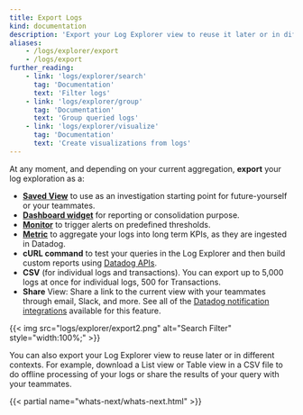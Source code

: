 ```yaml
---
title: Export Logs
kind: documentation
description: 'Export your Log Explorer view to reuse it later or in different contexts.'
aliases:
    - /logs/explorer/export
    - /logs/export
further_reading:
    - link: 'logs/explorer/search'
      tag: 'Documentation'
      text: 'Filter logs'
    - link: 'logs/explorer/group'
      tag: 'Documentation'
      text: 'Group queried logs'
    - link: 'logs/explorer/visualize'
      tag: 'Documentation'
      text: 'Create visualizations from logs'
---
```


At any moment, and depending on your current aggregation, **export** your log exploration as a:

- [**Saved View**][1] to use as an investigation starting point for future-yourself or your teammates.
- [**Dashboard widget**][2] for reporting or consolidation purpose.
- [**Monitor**][3] to trigger alerts on predefined thresholds.
- [**Metric**][4] to aggregate your logs into long term KPIs, as they are ingested in Datadog.
- **cURL command** to test your queries in the Log Explorer and then build custom reports using [Datadog APIs][6].
- **CSV** (for individual logs and transactions). You can export up to 5,000 logs at once for individual logs, 500 for Transactions.
- **Share** View: Share a link to the current view with your teammates through email, Slack, and more. See all of the [Datadog notification integrations][5] available for this feature.

{{< img src="logs/explorer/export2.png" alt="Search Filter" style="width:100%;" >}}

You can also export your Log Explorer view to reuse later or in different contexts. For example, download a List view or Table view in a CSV file to do offline processing of your logs or share the results of your query with your teammates.

{{< partial name="whats-next/whats-next.html" >}}

[1]: /logs/explorer/saved_views/
[2]: /dashboards/
[3]: /monitors/create/types/log/
[4]: /logs/logs_to_metrics
[5]: /integrations/#cat-notification
[6]: /api/latest/logs/
